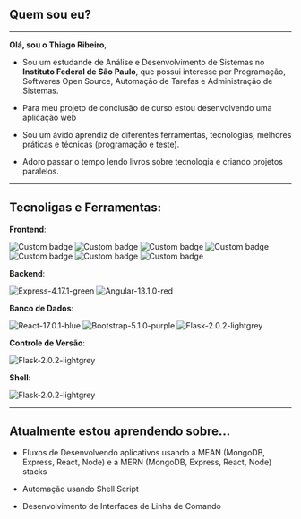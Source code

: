 ## Quem sou eu?
---

__Olá, sou o Thiago Ribeiro__,

- Sou um estudande de Análise e Desenvolvimento de Sistemas no __Instituto Federal de São Paulo__, que possui interesse por Programação, Softwares Open Source, Automação de Tarefas e Administração de Sistemas.

- Para meu projeto de conclusão de curso estou desenvolvendo uma aplicação web

- Sou um ávido aprendiz de diferentes ferramentas, tecnologias, melhores práticas e técnicas (programação e teste).

- Adoro passar o tempo lendo livros sobre tecnologia e criando projetos paralelos.

---

## Tecnoligas e Ferramentas:

__Frontend__:

![Custom badge](https://img.shields.io/badge/HTML5-5-orange?logo=html5&logoColor=white) ![Custom badge](https://img.shields.io/badge/CSS3-3-blue?logo=css3&logoColor=white) ![Custom badge](https://img.shields.io/badge/JavaScript-ES6-yellow?logo=javascript&logoColor=white) ![Custom badge](https://img.shields.io/badge/Markdown-1.0-lightgrey?logo=markdown&logoColor=white) ![Custom badge](https://img.shields.io/badge/React-17.0.2-blueviolet?logo=react&logoColor=white) ![Custom badge](https://img.shields.io/badge/Angular-13.1.0-red?logo=angular&logoColor=white) ![Custom badge](https://img.shields.io/badge/Bootstrap-5.1.2-purple?logo=bootstrap&logoColor=white)

__Backend__:

![Express-4.17.1-green](https://img.shields.io/badge/Node.js-16.14.0-green?logo=node.js&logoColor=white) ![Angular-13.1.0-red](https://img.shields.io/badge/Flask-2.1.0-black?logo=flask&logoColor=white)

__Banco de Dados__:

![React-17.0.1-blue](https://img.shields.io/badge/MySQL-8.0-blue?logo=mysql&logoColor=white) ![Bootstrap-5.1.0-purple](https://img.shields.io/badge/PostgreSQL-14-blue?logo=postgresql&logoColor=white) ![Flask-2.0.2-lightgrey](https://img.shields.io/badge/MongoDB-5.1.2-green?logo=mongodb&logoColor=white)

__Controle de Versão__:

![Flask-2.0.2-lightgrey](https://img.shields.io/badge/Git-2.34-orange?logo=git&logoColor=white)

__Shell__:

![Flask-2.0.2-lightgrey](https://img.shields.io/badge/Bash-5.1.8-blue?logo=gnu-bash&logoColor=white)

---

## Atualmente estou aprendendo sobre...

- Fluxos de Desenvolvendo aplicativos usando a MEAN (MongoDB, Express, React, Node) e a MERN (MongoDB, Express, React, Node) stacks

- Automação usando Shell Script

- Desenvolvimento de Interfaces de Linha de Comando